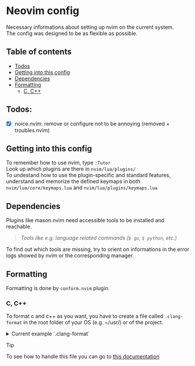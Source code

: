 # Neovim config
Necessary informations about setting up nvim on the current system.  
The config was designed to be as flexible as possible.  

## Table of contents
- [Todos](#todos)
- [Getting into this config](#getting-into-this-config)  
- [Dependencies](#dependencies)  
- [Formatting](#formatting)  
    - [C, C++](#c-c)

## Todos:

- [X] noice.nvim: remove or configure not to be annoying (removed + troubles.nvim)  

## Getting into this config
To remember how to use nvim, type `:Tutor`  
Look up which plugins are there in `nvim/lua/plugins/`  
To undestand how to use the plugin-specific and standard features, understand and memorize the defined keymaps in both `nvim/lua/core/keymaps.lua` and `nvim/lua/plugins/keymaps.lua`  

## Dependencies
Plugins like mason.nvim need accessible tools to be installed and reachable.  
>*Tools like e.g. language related commands (`$ go`, `$ python`, etc.)*  

To find out which tools are missing, try to orient on informations in the error logs showed by nvim or the corresponding manager.

## Formatting
Formatting is done by `conform.nvim` plugin.  
### C, C++
To format c and c++ as you want, you have to create a file called `.clang-format` in the root folder of your OS (e.g. ~/usr/) or of the project.  
<details>
    <summary>Current example `.clang-format` </summary>

```yaml
BasedOnStyle: LLVM<br>
IndentWidth: 4  
AlignAfterOpenBracket: true  
```
</details>  

> [!TIP]
> To see how to handle this file you can go to [this documentation](https://clang.llvm.org/docs/ClangFormatStyleOptions.html)

